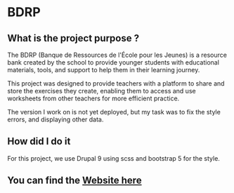 # BDRP <Badge type="tip" text="Drupal 9" />

## What is the project purpose ?

The BDRP (Banque de Ressources de l'École pour les Jeunes) is a resource bank created by the school to provide younger students with educational materials, tools, and support to help them in their learning journey.

This project was designed to provide teachers with a platform to share and store the exercises they create, enabling them to access and use worksheets from other teachers for more efficient practice.

The version I work on is not yet deployed, but my task was to fix the style errors, and displaying other data.

## How did I do it

For this project, we use Drupal 9 using scss and bootstrap 5 for the style.

## You can find the [Website here](https://www.bdrp.ch/)
